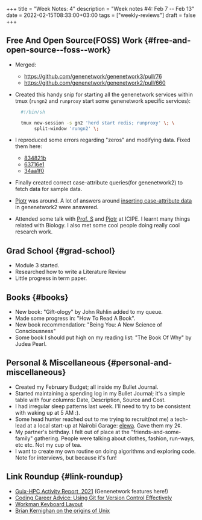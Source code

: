 +++
title = "Week Notes: 4"
description = "Week notes #4: Feb 7 -- Feb 13"
date = 2022-02-15T08:33:00+03:00
tags = ["weekly-reviews"]
draft = false
+++

## Free And Open Source(FOSS) Work {#free-and-open-source--foss--work}

-   Merged:
    -   <https://github.com/genenetwork/genenetwork3/pull/76>
    -   <https://github.com/genenetwork/genenetwork2/pull/660>
-   Created this handy snip for starting all the genenetwork services
    within tmux (`rungn2` and `runproxy` start some genenetwork specific
    services):

    ```sh
      #!/bin/sh

      tmux new-session -s gn2 'herd start redis; runproxy' \; \
           split-window 'rungn2' \;
    ```
-   I reproduced some errors regarding "zeros" and modifying data.
    Fixed them here:
    -   [834821b](https://github.com/genenetwork/genenetwork3/commit/834821b086d6a963b60bddb4bf41aee94af5f0db)
    -   [63716e1](https://github.com/genenetwork/genenetwork3/commit/63716e121e0b546b158acd27349eae187546e7cc)
    -   [34aa1f0](https://github.com/genenetwork/genenetwork3/commit/34aa1f04ded87af501bb34ecdd5937e082c010f6)
-   Finally created correct case-attribute queries(for genenetwork2) to
    fetch data for sample data.
-   [Pjotr](https://thebird.nl/) was around.  A lot of answers around [inserting case-attribute
    data](http://gemini.thebird.nl/gemini/genenetwork/gn-gemtext-threads/topics/data-uploads/inserting-data.gmi) in genenetwork2 were answered.
-   Attended some talk with [Prof. S](https://www.shelbydarnell.com/) and [Pjotr](https://thebird.nl/) at ICIPE.  I learnt many
    things related with Biology.  I also met some cool people doing
    really cool research work.


## Grad School {#grad-school}

-   Module 3 started.
-   Researched how to write a Literature Review
-   Little progress in term paper.


## Books {#books}

-   New book: "Gift-ology" by John Ruhlin added to my queue.
-   Made some progress in: "How To Read A Book".
-   New book recommendation: "Being You: A New Science of Consciousness"
-   Some book I should put high on my reading list: "The Book Of Why" by
    Judea Pearl.


## Personal & Miscellaneous {#personal-and-miscellaneous}

-   Created my February Budget; all inside my Bullet Journal.
-   Started maintaining a spending log in my Bullet Journal; it's a
    simple table with four columns: Date, Description, Source and Cost.
-   I had irregular sleep patterns last week.  I'll need to try to be
    consistent with waking up at 5 AM :).
-   Some head hunter reached out to me trying to recruit(not me) a
    tech-lead at a local start-up at Nairobi Garage: [elewa](https://elewa.co.ke/).  Gave them
    my 2¢.
-   My partner's birthday.  I felt out of place at the
    "friends-and-some-family" gathering.  People were talking about
    clothes, fashion, run-ways, etc etc.  Not my cup of tea.
-   I want to create my own routine on doing algorithms and exploring
    code.  Note for interviews, but because it's fun!


## Link Roundup {#link-roundup}

-   [Guix-HPC Activity Report, 2021](https://hpc.guix.info/blog/2022/02/guix-hpc-activity-report-2021/) (Genenetwork features here!)
-   [Coding Career Advice: Using Git for Version Control Effectively](https://blog.isquaredsoftware.com/2021/01/coding-career-git-usage/#clean-up-commit-history-before-pushing)
-   [Workman Keyboard Layout](https://workmanlayout.org/)
-   [Brian Kernighan on the origins of Unix](https://lwn.net/Articles/881431/)